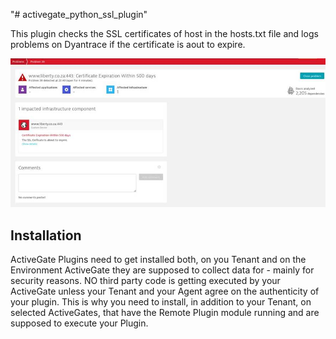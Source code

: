 "# activegate_python_ssl_plugin" 

This plugin checks the SSL certificates of host in the hosts.txt file and logs problems on Dyantrace if the certificate is aout to expire.

![SSLCert](/images/problem.png)

## Installation
ActiveGate Plugins need to get installed both, on you Tenant and on the Environment ActiveGate they are supposed to collect data for - mainly for security reasons. NO third party code is getting executed by your ActiveGate unless your Tenant and your Agent agree on the authenticity of your plugin.
This is why you need to install, in addition to your Tenant, on selected ActiveGates, that have the Remote Plugin module running and are supposed to execute your Plugin.

